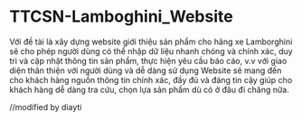 ﻿# TTCSN-Lamboghini_Website
Với đề tài là xây dựng website giới thiệu sản phẩm cho hãng xe Lamborghini sẽ cho phép người dùng có thể nhập dữ liệu nhanh chóng và chính xác, duy trì và cập nhật thông tin sản phẩm, thực hiện yêu cầu báo cáo, v.v với giao diện thân thiện với người dùng và dễ dàng sử dụng
Website sẽ mang đến cho khách hàng nguồn thông tin chính xác, đầy đủ và đáng tin cậy giúp cho khách hàng dễ dàng tra cứu, chọn lựa sản phẩm dù có ở đâu đi chăng nữa.

//modified by diayti
